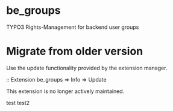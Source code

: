 be_groups
=========

TYPO3 Rights-Management for backend user groups

Migrate from older version
==========
Use the update functionality provided by the extension manager.

::
    Extension be_groups => Info => Update
    
This extension is no longer actively maintained.

test
test2